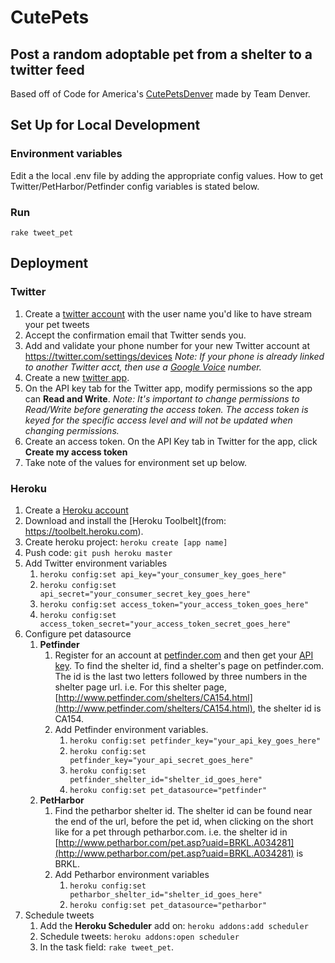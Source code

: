 CutePets
========

Post a random adoptable pet from a shelter to a twitter feed
-------------------------------------------------------------------

Based off of Code for America's [CutePetsDenver](https://github.com/codeforamerica/cutepetsdenver) made by Team Denver.

## Set Up for Local Development

### Environment variables
Edit a the local .env file by adding the appropriate config values. How to get Twitter/PetHarbor/Petfinder config variables is stated below.

### Run
`rake tweet_pet`

## Deployment

### Twitter
1. Create a [twitter account](https://twitter.com/signup) with the user name you'd like to have stream your pet tweets
2. Accept the confirmation email that Twitter sends you.
3. Add and validate your phone number for your new Twitter account at https://twitter.com/settings/devices *Note: If your phone is already linked to another Twitter acct, then use a [Google Voice](https://www.google.com/voice/) number.*
4. Create a new [twitter app](https://apps.twitter.com/).
5. On the API key tab for the Twitter app, modify permissions so the app can **Read and Write**. *Note: It's important to change permissions to Read/Write before generating the access token. The access token is keyed for the specific access level and will not be updated when changing permissions.*
6. Create an access token. On the API Key tab in Twitter for the app, click **Create my access token**
7. Take note of the values for environment set up below.

### Heroku
1. Create a [Heroku account](https://id.heroku.com/signup/www-header)
1. Download and install the [Heroku Toolbelt](from: https://toolbelt.heroku.com).
2. Create heroku project: `heroku create [app name]`
3. Push code: `git push heroku master`
4. Add Twitter environment variables
    1. `heroku config:set api_key="your_consumer_key_goes_here"`
    2. `heroku config:set api_secret="your_consumer_secret_key_goes_here"`
    3. `heroku config:set access_token="your_access_token_goes_here"`
    4. `heroku config:set access_token_secret="your_access_token_secret_goes_here"`
5. Configure pet datasource
    1. **Petfinder**
        1. Register for an account at [petfinder.com](https://www.petfinder.com/) and then get your [API key](https://www.petfinder.com/developers/api-key). To find the shelter id, find a shelter's page on petfinder.com. The id is the last two letters followed by three numbers in the shelter page url. i.e. For this shelter page, [http://www.petfinder.com/shelters/CA154.html](http://www.petfinder.com/shelters/CA154.html), the shelter id is CA154.
        2. Add Petfinder environment variables.
            1. `heroku config:set petfinder_key="your_api_key_goes_here"`
            2. `heroku config:set petfinder_key="your_api_secret_goes_here"`
            3. `heroku config:set petfinder_shelter_id="shelter_id_goes_here"`
            4. `heroku config:set pet_datasource="petfinder"`
    2. **PetHarbor**
        1. Find the petharbor shelter id. The shelter id can be found near the end of the url, before the pet id, when    clicking on the short like for a pet through petharbor.com. i.e. the shelter id in [http://www.petharbor.com/pet.asp?uaid=BRKL.A034281](http://www.petharbor.com/pet.asp?uaid=BRKL.A034281) is BRKL.
        2. Add Petharbor environment variables
            1. `heroku config:set petharbor_shelter_id="shelter_id_goes_here"`
            2. `heroku config:set pet_datasource="petharbor"`
6. Schedule tweets 
    1. Add the **Heroku Scheduler** add on: `heroku addons:add scheduler`
    2. Schedule tweets: `heroku addons:open scheduler`
    3. In the task field: `rake tweet_pet`.

